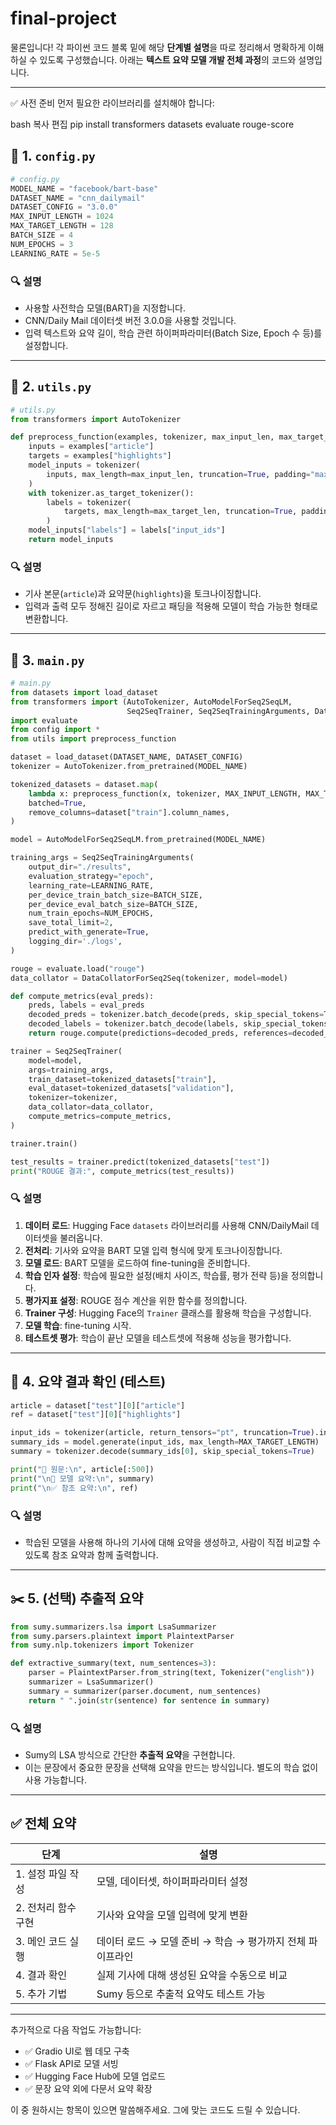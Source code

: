 # final-project

물론입니다! 각 파이썬 코드 블록 밑에 해당 **단계별 설명**을 따로 정리해서 명확하게 이해하실 수 있도록 구성했습니다. 아래는 **텍스트 요약 모델 개발 전체 과정**의 코드와 설명입니다.

---


✅ 사전 준비
먼저 필요한 라이브러리를 설치해야 합니다:

bash
복사
편집
pip install transformers datasets evaluate rouge-score

## 📁 1. `config.py`

```python
# config.py
MODEL_NAME = "facebook/bart-base"
DATASET_NAME = "cnn_dailymail"
DATASET_CONFIG = "3.0.0"
MAX_INPUT_LENGTH = 1024
MAX_TARGET_LENGTH = 128
BATCH_SIZE = 4
NUM_EPOCHS = 3
LEARNING_RATE = 5e-5
```

### 🔍 설명

* 사용할 사전학습 모델(BART)을 지정합니다.
* CNN/Daily Mail 데이터셋 버전 3.0.0을 사용할 것입니다.
* 입력 텍스트와 요약 길이, 학습 관련 하이퍼파라미터(Batch Size, Epoch 수 등)를 설정합니다.

---

## 🧰 2. `utils.py`

```python
# utils.py
from transformers import AutoTokenizer

def preprocess_function(examples, tokenizer, max_input_len, max_target_len):
    inputs = examples["article"]
    targets = examples["highlights"]
    model_inputs = tokenizer(
        inputs, max_length=max_input_len, truncation=True, padding="max_length"
    )
    with tokenizer.as_target_tokenizer():
        labels = tokenizer(
            targets, max_length=max_target_len, truncation=True, padding="max_length"
        )
    model_inputs["labels"] = labels["input_ids"]
    return model_inputs
```

### 🔍 설명

* 기사 본문(`article`)과 요약문(`highlights`)을 토크나이징합니다.
* 입력과 출력 모두 정해진 길이로 자르고 패딩을 적용해 모델이 학습 가능한 형태로 변환합니다.

---

## 🚀 3. `main.py`

```python
# main.py
from datasets import load_dataset
from transformers import (AutoTokenizer, AutoModelForSeq2SeqLM,
                          Seq2SeqTrainer, Seq2SeqTrainingArguments, DataCollatorForSeq2Seq)
import evaluate
from config import *
from utils import preprocess_function

dataset = load_dataset(DATASET_NAME, DATASET_CONFIG)
tokenizer = AutoTokenizer.from_pretrained(MODEL_NAME)

tokenized_datasets = dataset.map(
    lambda x: preprocess_function(x, tokenizer, MAX_INPUT_LENGTH, MAX_TARGET_LENGTH),
    batched=True,
    remove_columns=dataset["train"].column_names,
)

model = AutoModelForSeq2SeqLM.from_pretrained(MODEL_NAME)

training_args = Seq2SeqTrainingArguments(
    output_dir="./results",
    evaluation_strategy="epoch",
    learning_rate=LEARNING_RATE,
    per_device_train_batch_size=BATCH_SIZE,
    per_device_eval_batch_size=BATCH_SIZE,
    num_train_epochs=NUM_EPOCHS,
    save_total_limit=2,
    predict_with_generate=True,
    logging_dir='./logs',
)

rouge = evaluate.load("rouge")
data_collator = DataCollatorForSeq2Seq(tokenizer, model=model)

def compute_metrics(eval_preds):
    preds, labels = eval_preds
    decoded_preds = tokenizer.batch_decode(preds, skip_special_tokens=True)
    decoded_labels = tokenizer.batch_decode(labels, skip_special_tokens=True)
    return rouge.compute(predictions=decoded_preds, references=decoded_labels)

trainer = Seq2SeqTrainer(
    model=model,
    args=training_args,
    train_dataset=tokenized_datasets["train"],
    eval_dataset=tokenized_datasets["validation"],
    tokenizer=tokenizer,
    data_collator=data_collator,
    compute_metrics=compute_metrics,
)

trainer.train()

test_results = trainer.predict(tokenized_datasets["test"])
print("ROUGE 결과:", compute_metrics(test_results))
```

### 🔍 설명

1. **데이터 로드**: Hugging Face `datasets` 라이브러리를 사용해 CNN/DailyMail 데이터셋을 불러옵니다.
2. **전처리**: 기사와 요약을 BART 모델 입력 형식에 맞게 토크나이징합니다.
3. **모델 로드**: BART 모델을 로드하여 fine-tuning을 준비합니다.
4. **학습 인자 설정**: 학습에 필요한 설정(배치 사이즈, 학습률, 평가 전략 등)을 정의합니다.
5. **평가지표 설정**: ROUGE 점수 계산을 위한 함수를 정의합니다.
6. **Trainer 구성**: Hugging Face의 `Trainer` 클래스를 활용해 학습을 구성합니다.
7. **모델 학습**: fine-tuning 시작.
8. **테스트셋 평가**: 학습이 끝난 모델을 테스트셋에 적용해 성능을 평가합니다.

---

## 🧪 4. 요약 결과 확인 (테스트)

```python
article = dataset["test"][0]["article"]
ref = dataset["test"][0]["highlights"]

input_ids = tokenizer(article, return_tensors="pt", truncation=True).input_ids
summary_ids = model.generate(input_ids, max_length=MAX_TARGET_LENGTH)
summary = tokenizer.decode(summary_ids[0], skip_special_tokens=True)

print("📄 원문:\n", article[:500])
print("\n📝 모델 요약:\n", summary)
print("\n✅ 참조 요약:\n", ref)
```

### 🔍 설명

* 학습된 모델을 사용해 하나의 기사에 대해 요약을 생성하고, 사람이 직접 비교할 수 있도록 참조 요약과 함께 출력합니다.

---

## ✂️ 5. (선택) 추출적 요약

```python
from sumy.summarizers.lsa import LsaSummarizer
from sumy.parsers.plaintext import PlaintextParser
from sumy.nlp.tokenizers import Tokenizer

def extractive_summary(text, num_sentences=3):
    parser = PlaintextParser.from_string(text, Tokenizer("english"))
    summarizer = LsaSummarizer()
    summary = summarizer(parser.document, num_sentences)
    return " ".join(str(sentence) for sentence in summary)
```

### 🔍 설명

* Sumy의 LSA 방식으로 간단한 **추출적 요약**을 구현합니다.
* 이는 문장에서 중요한 문장을 선택해 요약을 만드는 방식입니다. 별도의 학습 없이 사용 가능합니다.

---

## ✅ 전체 요약

| 단계           | 설명                                  |
| ------------ | ----------------------------------- |
| 1. 설정 파일 작성  | 모델, 데이터셋, 하이퍼파라미터 설정                |
| 2. 전처리 함수 구현 | 기사와 요약을 모델 입력에 맞게 변환                |
| 3. 메인 코드 실행  | 데이터 로드 → 모델 준비 → 학습 → 평가까지 전체 파이프라인 |
| 4. 결과 확인     | 실제 기사에 대해 생성된 요약을 수동으로 비교           |
| 5. 추가 기법     | Sumy 등으로 추출적 요약도 테스트 가능             |

---

추가적으로 다음 작업도 가능합니다:

* ✅ Gradio UI로 웹 데모 구축
* ✅ Flask API로 모델 서빙
* ✅ Hugging Face Hub에 모델 업로드
* ✅ 문장 요약 외에 다문서 요약 확장

이 중 원하시는 항목이 있으면 말씀해주세요. 그에 맞는 코드도 드릴 수 있습니다.
